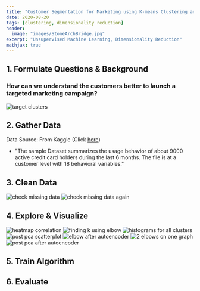 ```yaml
---
title: "Customer Segmentation for Marketing using K-means Clustering and Autoencoder"
date: 2020-08-20
tags: [clustering, dimensionality reduction]
header:
  image: "images/StoneArchBridge.jpg"
excerpt: "Unsupervised Machine Learning, Dimensionality Reduction"
mathjax: true
---
```


<!-- [Full Code](https://github.com/yoonkwon-yi/Project01-Prediction_of_Employee_Attrition_using_Artificial_Neural_Network/blob/master/Project01-Prediction_of_Employee_Attrition_using_Artificial_Neural_Network.ipynb) -->

## 1. Formulate Questions & Background

### How can we understand the customers better to launch a targeted marketing campaign?


<img src="{{site.url}}{{site.baseurl}}/images/Project02-Marketing/target.png" alt="target clusters">

## 2. Gather Data

Data Source: From Kaggle (Click [here](https://www.kaggle.com/arjunbhasin2013/ccdata))

- "The sample Dataset summarizes the usage behavior of about 9000 active credit card holders during the last 6 months. The file is at a customer level with 18 behavioral variables."

## 3. Clean Data

<img src="{{site.url}}{{site.baseurl}}/images/Project02-Marketing/01Missing.png" alt="check missing data">


<img src="{{site.url}}{{site.baseurl}}/images/Project02-Marketing/02NotMissing.png" alt="check missing data again">

## 4. Explore & Visualize



<img src="{{site.url}}{{site.baseurl}}/images/Project02-Marketing/03Correlation.png" alt="heatmap correlation">

<img src="{{site.url}}{{site.baseurl}}/images/Project02-Marketing/04Elbow.png" alt="finding k using elbow">


<img src="{{site.url}}{{site.baseurl}}/images/Project02-Marketing/05ClusterHisto.png" alt="histograms for all clusters">

<img src="{{site.url}}{{site.baseurl}}/images/Project02-Marketing/06pca.png" alt="post pca scatterplot">


<img src="{{site.url}}{{site.baseurl}}/images/Project02-Marketing/06.5elbow.png" alt="elbow after autoencoder">

<img src="{{site.url}}{{site.baseurl}}/images/Project02-Marketing/06.7bothelbow.png" alt="2 elbows on one graph">


<img src="{{site.url}}{{site.baseurl}}/images/Project02-Marketing/07pcaAutoencoder.png" alt="post pca after autoencoder">



## 5. Train Algorithm


## 6. Evaluate






<!--
Here's some basic text.

And here's some *italics*

Here's some **bold** text. -->
<!--
What about a [link](https://github.com/yoonkwon-yi)?
Here's a bulleted list:

* First item
+ Second item
- Third item


Here's a numbered list:
1. First
2. Second
3. Third -->

<!--
Python code block:

```python
import numpy as np

def test_function(x,y):
  z= np.sum(x,y)
  return z
``` -->

<!--
Here's some inline code 'x+y'

Here's an image:
<img src="{{site.url}}{{site.baseurl}}/images/DominicYiPortrait.jpg" alt="linearly separable data">


Here's another image using Kramdown:
![alt]({{site.url}}{{site.baseurl}}/images/DominicYiPortrait.jpg)

Here's some math:
$$z=x+y$$

You can also put it inline $$z=x+y$$ -->
